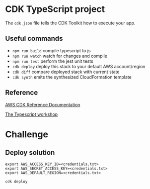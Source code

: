 # CDK TypeScript project

The `cdk.json` file tells the CDK Toolkit how to execute your app.

## Useful commands

 * `npm run build`   compile typescript to js
 * `npm run watch`   watch for changes and compile
 * `npm run test`    perform the jest unit tests
 * `cdk deploy`      deploy this stack to your default AWS account/region
 * `cdk diff`        compare deployed stack with current state
 * `cdk synth`       emits the synthesized CloudFormation template

## Reference

[AWS CDK Reference Documentation](https://docs.aws.amazon.com/cdk/api/latest)

[The Typescript workshop](https://cdkworkshop.com/20-typescript/20-create-project.html)


# Challenge

## Deploy solution

    export AWS_ACCESS_KEY_ID=<credentials.txt>
    export AWS_SECRET_ACCESS_KEY=<credentials.txt>
    export AWS_DEFAULT_REGION=<credentials.txt>

    cdk deploy
